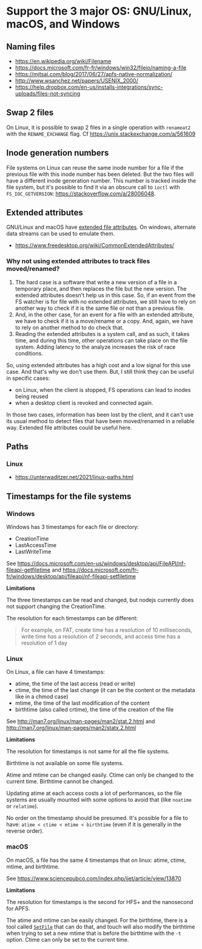 # Support the 3 major OS: GNU/Linux, macOS, and Windows

## Naming files

- https://en.wikipedia.org/wiki/Filename
- https://docs.microsoft.com/fr-fr/windows/win32/fileio/naming-a-file
- https://mjtsai.com/blog/2017/06/27/apfs-native-normalization/
- http://www.wsanchez.net/papers/USENIX_2000/
- https://help.dropbox.com/en-us/installs-integrations/sync-uploads/files-not-syncing

## Swap 2 files

On Linux, it is possible to swap 2 files in a single operation with `renameat2`
with the `RENAME_EXCHANGE` flag. Cf https://unix.stackexchange.com/a/561609

## Inode generation numbers

File systems on Linux can reuse the same inode number for a file if the
previous file with this inode number has been deleted. But the two files will
have a different inode generation number. This number is tracked inside the
file system, but it's possible to find it via an obscure call to `ioctl` with
`FS_IOC_GETVERSION`: https://stackoverflow.com/a/28006048.

## Extended attributes

GNU/Linux and macOS have [extended file attributes](https://en.wikipedia.org/wiki/Extended_file_attributes).
On windows, alternate data streams can be used to emulate them.

- https://www.freedesktop.org/wiki/CommonExtendedAttributes/

### Why not using extended attributes to track files moved/renamed?

1. The hard case is a software that write a new version of a file in a
   temporary place, and then replaces the file but the new version. The
   extended attributes doesn't help us in this case. So, if an event from the
   FS watcher is for file with no extended attributes, we still have to rely
   on another way to check if it is the same file or not than a previous file.
2. And, in the other case, for an event for a file with an extended attribute,
   we have to check if it is a move/rename or a copy. And, again, we have to
   rely on another method to do check that.
3. Reading the extended attributes is a system call, and as such, it takes
   time, and during this time, other operations can take place on the file
   system. Adding latency to the analyze increases the risk of race conditions.

So, using extended attributes has a high cost and a low signal for this use
case. And that's why we don't use them. But, I still think they can be useful
in specific cases:

- on Linux, when the client is stopped, FS operations can lead to inodes being
  reused
- when a desktop client is revoked and connected again.

In those two cases, information has been lost by the client, and it can't use
its usual method to detect files that have been moved/renamed in a reliable way.
Extended file attributes could be useful here.

## Paths

### Linux

- https://unterwaditzer.net/2021/linux-paths.html

## Timestamps for the file systems

### Windows

Windows has 3 timestamps for each file or directory:

- CreationTime
- LastAccessTime
- LastWriteTime

See https://docs.microsoft.com/en-us/windows/desktop/api/FileAPI/nf-fileapi-getfiletime
and https://docs.microsoft.com/fr-fr/windows/desktop/api/fileapi/nf-fileapi-setfiletime

**Limitations**

The three timestamps can be read and changed, but nodejs currently does not
support changing the CreationTime.

The resolution for each timestamps can be different:

> For example, on FAT, create time has a resolution of 10 milliseconds, write
> time has a resolution of 2 seconds, and access time has a resolution of 1 day 

### Linux

On Linux, a file can have 4 timestamps:

- atime, the time of the last access (read or write)
- ctime, the time of the last change (it can be the content or the metadata like in a chmod case)
- mtime, the time of the last modification of the content
- birthtime (also called crtime), the time of the creation of the file

See http://man7.org/linux/man-pages/man2/stat.2.html
and http://man7.org/linux/man-pages/man2/statx.2.html

**Limitations**

The resolution for timestamps is not same for all the file systems.

Birthtime is not available on some file systems.

Atime and mtime can be changed easily. Ctime can only be changed to the current
time. Birthtime cannot be changed.

Updating atime at each access costs a lot of performances, so the file systems
are usually mounted with some options to avoid that (like `noatime` or
`relatime`).

No order on the timestamp should be presumed. It's possible for a file to have:
`atime < ctime < mtime < birthtime` (even if it is generally in the reverse order).

### macOS

On macOS, a file has the same 4 timestamps that on linux: atime, ctime, mtime, and birthtime.

See https://www.sciencepubco.com/index.php/ijet/article/view/13870

**Limitations**

The resolution for timestamps is the second for HFS+ and the nanosecond for APFS.

The atime and mtime can be easily changed. For the birthtime, there is a tool
called [`SetFile`](https://www.unix.com/man-page/osx/1/SetFile/) that can do
that, and touch will also modify the birthtime when trying to set a new mtime
that is before the birthtime with the `-t` option. Ctime can only be set to the
current time.


